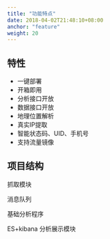 ```yaml
---
title: "功能特点"
date: 2018-04-02T21:48:10+08:00
anchor: "feature"
weight: 20
---
```


## 特性

* 一键部署
* 开箱即用
* 分析接口开放
* 数据接口开放
* 地理位置解析
* 真实IP提取
* 智能状态码、UID、手机号
* 支持流量镜像

## 项目结构


抓取模块

消息队列

基础分析程序

ES+kibana 分析展示模块

